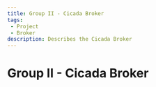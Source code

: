 ```yaml
---
title: Group II - Cicada Broker
tags: 
 - Project
 - Broker
description: Describes the Cicada Broker
---
```


# Group II - Cicada Broker

